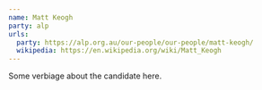 ```yaml
---
name: Matt Keogh
party: alp
urls:
  party: https://alp.org.au/our-people/our-people/matt-keogh/
  wikipedia: https://en.wikipedia.org/wiki/Matt_Keogh
---
```

Some verbiage about the candidate here.
